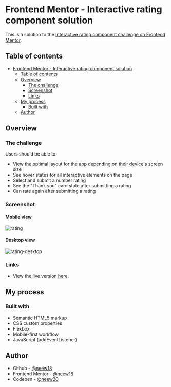 # Frontend Mentor - Interactive rating component solution

This is a solution to the [Interactive rating component challenge on Frontend Mentor](https://www.frontendmentor.io/challenges/interactive-rating-component-koxpeBUmI).

## Table of contents

- [Frontend Mentor - Interactive rating component solution](#frontend-mentor---interactive-rating-component-solution)
  - [Table of contents](#table-of-contents)
  - [Overview](#overview)
    - [The challenge](#the-challenge)
    - [Screenshot](#screenshot)
    - [Links](#links)
  - [My process](#my-process)
    - [Built with](#built-with)
  - [Author](#author)

## Overview

### The challenge

Users should be able to:

- View the optimal layout for the app depending on their device's screen size
- See hover states for all interactive elements on the page
- Select and submit a number rating
- See the "Thank you" card state after submitting a rating
- Can rate again after submitting a rating

### Screenshot

#### Mobile view

![rating](https://user-images.githubusercontent.com/98087868/219948095-9fb08ba1-4123-4a96-b8c2-b19f728f9a68.PNG)

#### Desktop view

![rating-desktop](https://user-images.githubusercontent.com/98087868/219948225-8b4f7d03-ead2-4516-8951-20450ecd6ef1.PNG)


### Links

- View the live version [here](https://interactive-rating-virid.vercel.app/).

## My process

### Built with

- Semantic HTML5 markup
- CSS custom properties
- Flexbox
- Mobile-first workflow
- JavaScript (addEventListener)

## Author

- Github - [@neew18](https://github.com/neew18)
- Frontend Mentor - [@neew18](https://www.frontendmentor.io/profile/neew18)
- Codepen - [@neew20](https://codepen.io/neew20)
